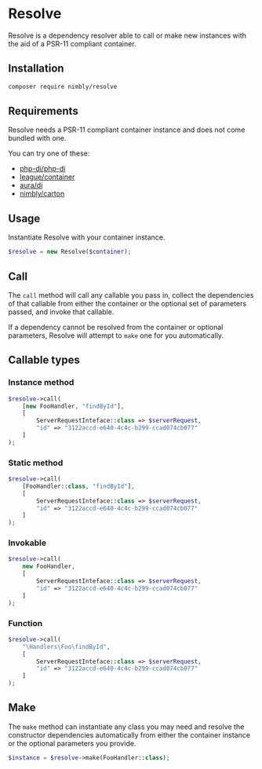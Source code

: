 # Resolve

Resolve is a dependency resolver able to call or make new instances with the aid of a PSR-11 compliant container.

## Installation

```bash
composer require nimbly/resolve
```

## Requirements

Resolve needs a PSR-11 compliant container instance and does not come bundled with one.

You can try one of these:

* [php-di/php-di](https://github.com/PHP-DI/PHP-DI)
* [league/container](https://github.com/thephpleague/container)
* [aura/di](https://github.com/auraphp/Aura.Di)
* [nimbly/carton](https://github.com/nimbly/carton)

## Usage

Instantiate Resolve with your container instance.

```php
$resolve = new Resolve($container);
```

## Call

The `call` method will call any callable you pass in, collect the dependencies of that callable from either the container or the optional set of parameters passed, and invoke that callable.

If a dependency cannot be resolved from the container or optional parameters, Resolve will attempt to `make` one for you automatically.

## Callable types

### Instance method

```php
$resolve->call(
    [new FooHandler, "findById"],
    [
        ServerRequestInteface::class => $serverRequest,
        "id" => "3122accd-e640-4c4c-b299-ccad074cb077"
    ]
);
```
### Static method

```php
$resolve->call(
    [FooHandler::class, "findById"],
    [
        ServerRequestInteface::class => $serverRequest,
        "id" => "3122accd-e640-4c4c-b299-ccad074cb077"
    ]
);
```

### Invokable

```php
$resolve->call(
    new FooHandler,
    [
        ServerRequestInteface::class => $serverRequest,
        "id" => "3122accd-e640-4c4c-b299-ccad074cb077"
    ]
);
```

### Function

```php
$resolve->call(
    "\Handlers\Foo\findById",
    [
        ServerRequestInteface::class => $serverRequest,
        "id" => "3122accd-e640-4c4c-b299-ccad074cb077"
    ]
);
```

## Make

The `make` method can instantiate any class you may need and resolve the constructor dependencies automatically from either the container instance or the optional parameters you provide.

```php
$instance = $resolve->make(FooHandler::class);
```